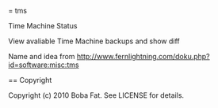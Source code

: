 = tms

Time Machine Status

View avaliable Time Machine backups and show diff

Name and idea from http://www.fernlightning.com/doku.php?id=software:misc:tms

== Copyright

Copyright (c) 2010 Boba Fat. See LICENSE for details.
